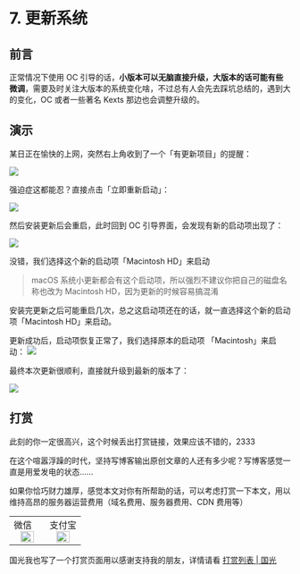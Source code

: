 # 7. 更新系统

## 前言

正常情况下使用 OC 引导的话，**小版本可以无脑直接升级，大版本的话可能有些微调**，需要及时关注大版本的系统变化啥，不过总有人会先去踩坑总结的，遇到大的变化，OC 或者一些著名  Kexts 那边也会调整升级的。

## 演示

某日正在愉快的上网，突然右上角收到了一个「有更新项目」的提醒：

![](https://image.3001.net/images/20220216/16450192854856.png) 

强迫症这都能忍？直接点击「立即重新启动」：

![](https://image.3001.net/images/20220216/1645019359410.png) 

然后安装更新后会重启，此时回到 OC 引导界面，会发现有新的启动项出现了：

![](https://image.3001.net/images/20220216/16450193971647.png)

没错，我们选择这个新的启动项「Macintosh HD」来启动

> macOS 系统小更新都会有这个启动项，所以强烈不建议你把自己的磁盘名称也改为 Macintosh HD，因为更新的时候容易搞混淆

安装完更新之后可能重启几次，总之这启动项还在的话，就一直选择这个新的启动项「Macintosh HD」来启动。

更新成功后，启动项恢复正常了，我们选择原本的启动项 「Macintosh」来启动：
![](https://image.3001.net/images/20220216/16450195279388.png) 

最终本次更新很顺利，直接就升级到最新的版本了：

![](https://image.3001.net/images/20220216/16450195899563.png) 

 

## 打赏

此刻的你一定很高兴，这个时候丢出打赏链接，效果应该不错的，2333

在这个喧嚣浮躁的时代，坚持写博客输出原创文章的人还有多少呢？写博客感觉一直是用爱发电的状态......

如果你恰巧财力雄厚，感觉本文对你有所帮助的话，可以考虑打赏一下本文，用以维持高昂的服务器运营费用（域名费用、服务器费用、CDN 费用等）

<table>
    <tr>
        <td>微信
            <center><img src="https://image.3001.net/images/20200421/1587449920128.jpg " width="70%"></center>
        </td>
        <td width="50%">
          支付宝
            <center><img src="https://image.3001.net/images/20200421/15874503376388.jpg" width="70%"></center>
        </td>
    </tr>
</table>

国光我也写了一个打赏页面用以感谢支持我的朋友，详情请看 [打赏列表 | 国光](https://www.sqlsec.com/dashang.html)

